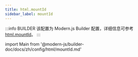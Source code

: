 ```yaml
---
title: html.mountId
sidebar_label: mountId
---
```


:::info BUILDER
该配置为 Modern.js Builder 配置，详细信息可参考 [html.mountId](https://modernjs.dev/builder/api/config-html.html#html-mountid)。
:::

import Main from '@modern-js/builder-doc/docs/zh/config/html/mountId.md'

<Main />
